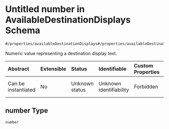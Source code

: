 # Untitled number in AvailableDestinationDisplays Schema

```txt
#/properties/availableDestinationDisplays#/properties/availableDestinationDisplays/items/properties/number
```

Numeric value representing a destination display text.

| Abstract            | Extensible | Status         | Identifiable            | Custom Properties | Additional Properties | Access Restrictions | Defined In                                                                                                                         |
| :------------------ | :--------- | :------------- | :---------------------- | :---------------- | :-------------------- | :------------------ | :--------------------------------------------------------------------------------------------------------------------------------- |
| Can be instantiated | No         | Unknown status | Unknown identifiability | Forbidden         | Allowed               | none                | [available-destination-displays.json*](../../schema/driver-interaction/available-destination-displays.json "open original schema") |

## number Type

`number`
